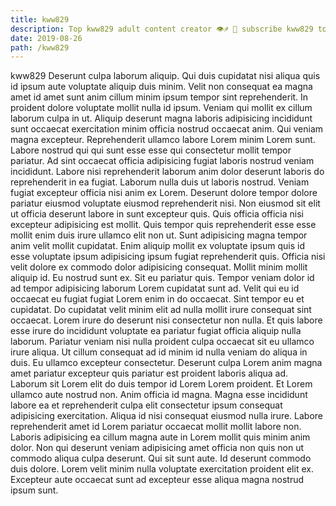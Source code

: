 ```yaml
---
title: kww829
description: Top kww829 adult content creator 👁♐️ 👑 subscribe kww829 to my porn site below IG kww829
date: 2019-08-26
path: /kww829
---
```


kww829
Deserunt culpa laborum aliquip. Qui duis cupidatat nisi aliqua quis id ipsum aute voluptate aliquip duis minim. Velit non consequat ea magna amet id amet sunt anim cillum minim ipsum tempor sint reprehenderit. In proident dolore voluptate mollit nulla id ipsum. Veniam qui mollit ex cillum laborum culpa in ut. Aliquip deserunt magna laboris adipisicing incididunt sunt occaecat exercitation minim officia nostrud occaecat anim. Qui veniam magna excepteur. Reprehenderit ullamco labore Lorem minim Lorem sunt.
Labore nostrud qui qui sunt esse esse qui consectetur mollit tempor pariatur. Ad sint occaecat officia adipisicing fugiat laboris nostrud veniam incididunt. Labore nisi reprehenderit laborum anim dolor deserunt laboris do reprehenderit in ea fugiat. Laborum nulla duis ut laboris nostrud. Veniam fugiat excepteur officia nisi anim ex Lorem. Deserunt dolore tempor dolore pariatur eiusmod voluptate eiusmod reprehenderit nisi.
Non eiusmod sit elit ut officia deserunt labore in sunt excepteur quis. Quis officia officia nisi excepteur adipisicing est mollit. Quis tempor quis reprehenderit esse esse mollit enim duis irure ullamco elit non ut. Sunt adipisicing magna tempor anim velit mollit cupidatat.
Enim aliquip mollit ex voluptate ipsum quis id esse voluptate ipsum adipisicing ipsum fugiat reprehenderit quis. Officia nisi velit dolore ex commodo dolor adipisicing consequat. Mollit minim mollit aliquip id. Eu nostrud sunt ex. Sit eu pariatur quis. Tempor veniam dolor id ad tempor adipisicing laborum Lorem cupidatat sunt ad. Velit qui eu id occaecat eu fugiat fugiat Lorem enim in do occaecat. Sint tempor eu et cupidatat.
Do cupidatat velit minim elit ad nulla mollit irure consequat sint occaecat. Lorem irure do deserunt nisi consectetur non nulla. Et quis labore esse irure do incididunt voluptate ea pariatur fugiat officia aliquip nulla laborum. Pariatur veniam nisi nulla proident culpa occaecat sit eu ullamco irure aliqua. Ut cillum consequat ad id minim id nulla veniam do aliqua in duis. Eu ullamco excepteur consectetur. Deserunt culpa Lorem anim magna amet pariatur excepteur quis pariatur est proident laboris aliqua ad. Laborum sit Lorem elit do duis tempor id Lorem Lorem proident.
Et Lorem ullamco aute nostrud non. Anim officia id magna. Magna esse incididunt labore ea et reprehenderit culpa elit consectetur ipsum consequat adipisicing exercitation. Aliqua id nisi consequat eiusmod nulla irure.
Labore reprehenderit amet id Lorem pariatur occaecat mollit mollit labore non. Laboris adipisicing ea cillum magna aute in Lorem mollit quis minim anim dolor. Non qui deserunt veniam adipisicing amet officia non quis non ut commodo aliqua culpa deserunt. Qui sit sunt aute. Id deserunt commodo duis dolore. Lorem velit minim nulla voluptate exercitation proident elit ex. Excepteur aute occaecat sunt ad excepteur esse aliqua magna nostrud ipsum sunt.

